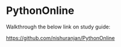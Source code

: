# PythonOnline
Walkthrough the below link on study guide:

https://github.com/nishuranjan/PythonOnline





